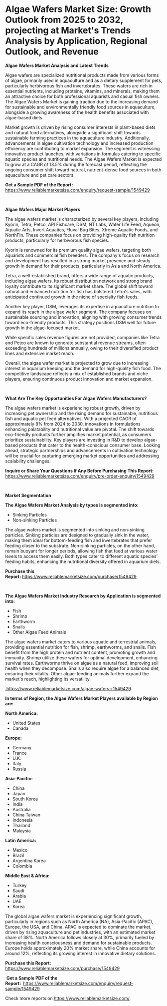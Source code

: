 <p><h1>Algae Wafers Market Size: Growth Outlook from 2025 to 2032, projecting at Market's Trends Analysis by Application, Regional Outlook, and Revenue</h1></p><p><strong>Algae Wafers Market Analysis and Latest Trends</strong></p>
<p><p>Algae wafers are specialized nutritional products made from various forms of algae, primarily used in aquaculture and as a dietary supplement for pets, particularly herbivorous fish and invertebrates. These wafers are rich in essential nutrients, including proteins, vitamins, and minerals, making them an attractive choice for both professional aquarists and casual fish owners. The Algae Wafers Market is gaining traction due to the increasing demand for sustainable and environmentally friendly food sources in aquaculture, alongside a growing awareness of the health benefits associated with algae-based diets.</p><p>Market growth is driven by rising consumer interests in plant-based diets and natural food alternatives, alongside a significant shift towards sustainable farming practices in the aquaculture industry. Additionally, advancements in algae cultivation technology and increased production efficiency are contributing to market expansion. The segment is witnessing innovative product launches, with variations in formulas catering to specific aquatic species and nutritional needs. The Algae Wafers Market is expected to grow at a CAGR of 13.5% during the forecast period, reflecting the ongoing consumer shift toward natural, nutrient-dense food sources in both aquaculture and pet care sectors.</p></p>
<p><strong>Get a Sample PDF of the Report:&nbsp;</strong> <a href="https://www.reliablemarketsize.com/enquiry/request-sample/1549429?utm_campaign=2242&utm_medium=2&utm_source=Github&utm_content=ia&utm_term=08022025&utm_id=algae-wafers">https://www.reliablemarketsize.com/enquiry/request-sample/1549429</a></p>
<p>&nbsp;</p>
<p><strong>Algae Wafers Major Market Players</strong></p>
<p><p>The algae wafers market is characterized by several key players, including Kyorin, Tetra, Petco, API Fishcare, DSM, NT Labs, Water Life Feed, Aqueon, Aquatic Arts, Invert Aquatics, Fluval Bug Bites, Xtreme Aquatic Foods, and NorthFin. These companies focus on providing high-quality fish nutrition products, particularly for herbivorous fish species.</p><p>Kyorin is renowned for its premium quality algae wafers, targeting both aquarists and commercial fish breeders. The company's focus on research and development has resulted in a strong market presence and steady growth in demand for their products, particularly in Asia and North America.</p><p>Tetra, a well-established brand, offers a wide range of aquatic products, including algae wafers. Its robust distribution network and strong brand loyalty contribute to its significant market share. The global shift toward natural and enhanced nutrition for fish has bolstered Tetra's sales, with anticipated continued growth in the niche of specialty fish feeds.</p><p>Another key player, DSM, leverages its expertise in aquaculture nutrition to expand its reach in the algae wafer segment. The company focuses on sustainable sourcing and innovation, aligning with growing consumer trends toward eco-friendly products. This strategy positions DSM well for future growth in the algae-focused market.</p><p>While specific sales revenue figures are not provided, companies like Tetra and Petco are known to generate substantial revenue streams, often exceeding hundreds of millions annually, owing to their diversified product lines and extensive market reach.</p><p>Overall, the algae wafer market is projected to grow due to increasing interest in aquarium keeping and the demand for high-quality fish food. The competitive landscape reflects a mix of established brands and niche players, ensuring continuous product innovation and market expansion.</p></p>
<p>&nbsp;</p>
<p><strong>What Are The Key Opportunities For Algae Wafers Manufacturers?</strong></p>
<p><p>The algae wafers market is experiencing robust growth, driven by increasing pet ownership and the rising demand for sustainable, nutritious fish and aquatic pet feed alternatives. With a projected CAGR of approximately 8% from 2024 to 2030, innovations in formulations enhancing palatability and nutritional value are pivotal. The shift towards eco-friendly products further amplifies market potential, as consumers prioritize sustainability. Key players are investing in R&D to develop algae-based products that cater to the health-conscious consumer base. Looking ahead, strategic partnerships and advancements in cultivation technology will be crucial for capturing emerging market opportunities and addressing scalability challenges.</p></p>
<p><strong>Inquire or Share Your Questions If Any Before Purchasing This Report:</strong> <a href="https://www.reliablemarketsize.com/enquiry/pre-order-enquiry/1549429?utm_campaign=2242&utm_medium=2&utm_source=Github&utm_content=ia&utm_term=08022025&utm_id=algae-wafers">https://www.reliablemarketsize.com/enquiry/pre-order-enquiry/1549429</a></p>
<p>&nbsp;</p>
<p><strong>Market Segmentation</strong></p>
<p><strong>The Algae Wafers Market Analysis by types is segmented into:</strong></p>
<p><ul><li>Sinking Particles</li><li>Non-sinking Particles</li></ul></p>
<p><p>The algae wafers market is segmented into sinking and non-sinking particles. Sinking particles are designed to gradually sink in the water, making them ideal for bottom-feeding fish and invertebrates that prefer feeding closer to the substrate. Non-sinking particles, on the other hand, remain buoyant for longer periods, allowing fish that feed at various water levels to access them easily. Both types cater to different aquatic species’ feeding habits, enhancing the nutritional diversity offered in aquarium diets.</p></p>
<p><strong>Purchase this Report:&nbsp;</strong><a href="https://www.reliablemarketsize.com/purchase/1549429?utm_campaign=2242&utm_medium=2&utm_source=Github&utm_content=ia&utm_term=08022025&utm_id=algae-wafers">https://www.reliablemarketsize.com/purchase/1549429</a></p>
<p>&nbsp;</p>
<p><strong>The Algae Wafers Market Industry Research by Application is segmented into:</strong></p>
<p><ul><li>Fish</li><li>Shrimp</li><li>Earthworm</li><li>Snails</li><li>Other Algae Feed Animals</li></ul></p>
<p><p>The algae wafers market caters to various aquatic and terrestrial animals, providing essential nutrition for fish, shrimp, earthworms, and snails. Fish benefit from the high protein and nutrient content, promoting growth and immunity. Shrimp utilize these wafers for optimal development, enhancing survival rates. Earthworms thrive on algae as a natural feed, improving soil health when they decompose. Snails also require algae for a balanced diet, ensuring their vitality. Other algae-feeding animals further expand the market's reach, highlighting its versatility.</p></p>
<p><a href="https://www.reliablemarketsize.com/algae-wafers-r1549429?utm_campaign=2242&utm_medium=2&utm_source=Github&utm_content=ia&utm_term=08022025&utm_id=algae-wafers">&nbsp;https://www.reliablemarketsize.com/algae-wafers-r1549429</a></p>
<p><strong>In terms of Region, the Algae Wafers Market Players available by Region are:</strong></p>
<p>
    <p> <strong> North America: </strong>
        <ul>
            <li>United States</li>
            <li>Canada</li>
        </ul>
        </p> 
    <p> <strong> Europe: </strong>
        <ul>
            <li>Germany</li>
            <li>France</li>
            <li>U.K.</li>
            <li>Italy</li>
            <li>Russia</li>
        </ul>
        </p> 
    <p> <strong> Asia-Pacific: </strong>
        <ul>
            <li>China</li>
            <li>Japan</li>
            <li>South Korea</li>
            <li>India</li>
            <li>Australia</li>
            <li>China Taiwan</li>
            <li>Indonesia</li>
            <li>Thailand</li>
            <li>Malaysia</li>
        </ul>
        </p> 
    <p> <strong> Latin America: </strong>
        <ul>
            <li>Mexico</li>
            <li>Brazil</li>
            <li>Argentina Korea</li>
            <li>Colombia</li>
        </ul>
        </p> 
    <p> <strong> Middle East & Africa: </strong>
        <ul>
            <li>Turkey</li>
            <li>Saudi</li>
            <li>Arabia</li>
            <li>UAE</li>
            <li>Korea</li>
        </ul>
    </p>
    </p>
<p><p>The global algae wafers market is experiencing significant growth, particularly in regions such as North America (NA), Asia-Pacific (APAC), Europe, the USA, and China. APAC is expected to dominate the market, driven by rising aquaculture and pet industries, with an estimated market share of 38%. North America follows closely at 30%, primarily fueled by increasing health consciousness and demand for sustainable products. Europe holds approximately 20% market share, while China accounts for around 12%, reflecting its growing interest in innovative dietary solutions.</p></p>
<p><strong>Purchase this Report: </strong><a href="https://www.reliablemarketsize.com/purchase/1549429?utm_campaign=2242&utm_medium=2&utm_source=Github&utm_content=ia&utm_term=08022025&utm_id=algae-wafers">https://www.reliablemarketsize.com/purchase/1549429</a></p>
<p>&nbsp;<strong>Get a Sample PDF of the Report:&nbsp;&nbsp;</strong><a href="https://www.reliablemarketsize.com/enquiry/request-sample/1549429?utm_campaign=2242&utm_medium=2&utm_source=Github&utm_content=ia&utm_term=08022025&utm_id=algae-wafers">https://www.reliablemarketsize.com/enquiry/request-sample/1549429</a></p>
<p><strong></strong></p>
<p>Check more reports on <a href="https://www.reliablemarketsize.com/?utm_campaign=2242&utm_medium=2&utm_source=Github&utm_content=ia&utm_term=08022025&utm_id=algae-wafers">https://www.reliablemarketsize.com/</a></p>